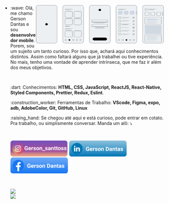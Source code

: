   <img align="right" src="https://github.com/GersonDantas/img/blob/main/mobile.png" width="400" height="120"/></a>
- <p align="left">
    :wave: Olá, me chamo Gerson Dantas e sou <strong>desenvolvedor mobile</strong>. Porem, sou um sujeito um tanto curioso. Por isso que,
    achará aqui conhecimentos distintos. Assim como faltará alguns que já trabalhei ou tive experiência. No mais, tenho uma vontade de aprender
    intrínseca, que me faz ir além dos meus objetivos.
  </p>
  
  </br>
  
  <p align="left">
    :dart: Conhecimentos: <strong>HTML, CSS, JavaScript, ReactJS, React-Native, Styled Components, Prettier, Redux, Eslint</strong>.
  </p>

  <p align="left">
    :construction_worker: Ferramentas de Trabalho: <strong>VScode, Figma, expo, adb, AdobeColor, Git, GitHub, Linux</strong>
  </p>

  <p align="left">
    :raising_hand: Se chegou até aqui e está curioso, pode entrar em cotato. Pra trabalho, ou simplismente conversar. Manda um alô: ⤵️
  </p>
  
  </br>
  
  <p align="left">
  
    <a href="https://www.instagram.com/gerson_santtoss/" alt="Instagran" >
    <img  src="https://github.com/GersonDantas/img/blob/main/Instagran.png" width="180" height="50"/></a>

    <a href="https://www.linkedin.com/in/gersonsantosss/" alt="Linkedin">
    <img  src="https://github.com/GersonDantas/img/blob/main/Linkedin.png" width="180" height="50"/></a>
    
    <a href="https://www.facebook.com/gerson.dantas.733" alt="Facebook">
    <img  src="https://github.com/GersonDantas/img/blob/main/Facebook.png" width="180" height="50"/></a>
    
  </p> 
  
  </br>
  
  <p>
   <img width="400px" align="left" src="https://github-readme-stats.vercel.app/api/top-langs/?username=gersonDantas&hide=html&layout=compact&theme=tokyonight" />
   <img width="495px" align="left" src="https://github-readme-stats.vercel.app/api?username=gersonDantas&theme=tokyonight"/>
  </p>  
  
